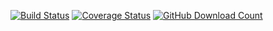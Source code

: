 [![Build Status](https://travis-ci.org/OrigamiStudiosLLC/samplecode.svg?branch=master)](https://travis-ci.org/OrigamiStudiosLLC/samplecode)
[![Coverage Status](https://coveralls.io/repos/github/OrigamiStudiosLLC/samplecode/badge.svg?branch=master)](https://coveralls.io/github/OrigamiStudiosLLC/samplecode?branch=master)
[![GitHub Download Count](https://github-basic-badges.herokuapp.com/downloads/OrigamiStudiosLLC/samplecode/total.svg)]()



